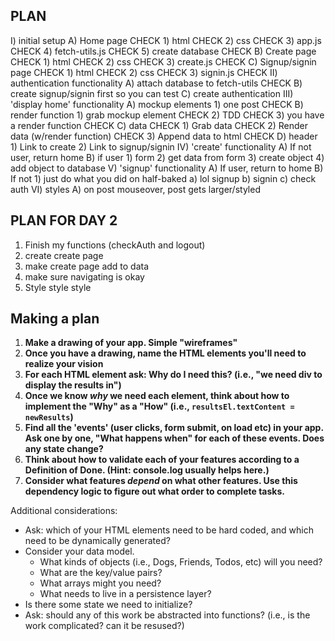 ## PLAN
I) initial setup
  A) Home page CHECK
    1) html CHECK
    2) css  CHECK
    3) app.js CHECK
    4) fetch-utils.js CHECK
    5) create database CHECK
  B) Create page CHECK
    1) html CHECK
    2) css  CHECK
    3) create.js  CHECK
  C) Signup/signin page CHECK
    1) html CHECK
    2) css  CHECK
    3) signin.js  CHECK
II) authentication functionality
  A) attach database to fetch-utils CHECK
  B) create signup/signin first so you can test
  C) create authentication
III) 'display home' functionality
  A) mockup elements
    1) one post CHECK
  B) render function
    1) grab mockup element CHECK
    2) TDD CHECK
    3) you have a render function CHECK
  C) data CHECK
    1) Grab data CHECK
    2) Render data (w/render function) CHECK
    3) Append data to html CHECK
  D) header
    1) Link to create
    2) Link to signup/signin
IV) 'create' functionality
  A) If not user, return home
  B) if user
    1) form
    2) get data from form
    3) create object
    4) add object to database
V) 'signup' functionality
  A) If user, return to home
  B) If not
    1) just do what you did on half-baked
      a) lol signup
      b) signin
      c) check auth
VI) styles
  A) on post mouseover, post gets larger/styled

## PLAN FOR DAY 2
1) Finish my functions (checkAuth and logout)
2) create create page
3) make create page add to data
4) make sure navigating is okay
5) Style style style

## Making a plan

1) **Make a drawing of your app. Simple "wireframes"**
1) **Once you have a drawing, name the HTML elements you'll need to realize your vision**
1) **For each HTML element ask: Why do I need this? (i.e., "we need div to display the results in")** 
1) **Once we know _why_ we need each element, think about how to implement the "Why" as a "How" (i.e., `resultsEl.textContent = newResults`)**
1) **Find all the 'events' (user clicks, form submit, on load etc) in your app. Ask one by one, "What happens when" for each of these events. Does any state change?**
1) **Think about how to validate each of your features according to a Definition of Done. (Hint: console.log usually helps here.)**
1) **Consider what features _depend_ on what other features. Use this dependency logic to figure out what order to complete tasks.**

Additional considerations:
- Ask: which of your HTML elements need to be hard coded, and which need to be dynamically generated?
- Consider your data model. 
  - What kinds of objects (i.e., Dogs, Friends, Todos, etc) will you need? 
  - What are the key/value pairs? 
  - What arrays might you need? 
  - What needs to live in a persistence layer?
- Is there some state we need to initialize?
- Ask: should any of this work be abstracted into functions? (i.e., is the work complicated? can it be resused?)
